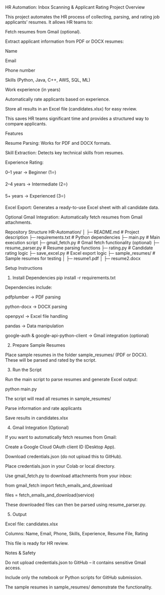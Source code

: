 HR Automation: Inbox Scanning & Applicant Rating
Project Overview

This project automates the HR process of collecting, parsing, and rating job applicants’ resumes. It allows HR teams to:

Fetch resumes from Gmail (optional).

Extract applicant information from PDF or DOCX resumes:

Name

Email

Phone number

Skills (Python, Java, C++, AWS, SQL, ML)

Work experience (in years)

Automatically rate applicants based on experience.

Store all results in an Excel file (candidates.xlsx) for easy review.

This saves HR teams significant time and provides a structured way to compare applicants.

Features

Resume Parsing: Works for PDF and DOCX formats.

Skill Extraction: Detects key technical skills from resumes.

Experience Rating:

0–1 year → Beginner (1⭐)

2–4 years → Intermediate (2⭐)

5+ years → Experienced (3⭐)

Excel Export: Generates a ready-to-use Excel sheet with all candidate data.

Optional Gmail Integration: Automatically fetch resumes from Gmail attachments.

Repository Structure
HR-Automation/
│
├─ README.md                  # Project description
├─ requirements.txt           # Python dependencies
├─ main.py                    # Main execution script
├─ gmail_fetch.py             # Gmail fetch functionality (optional)
├─ resume_parser.py           # Resume parsing functions
├─ rating.py                  # Candidate rating logic
├─ save_excel.py              # Excel export logic
├─ sample_resumes/            # Sample resumes for testing
│     ├─ resume1.pdf
│     ├─ resume2.docx

Setup Instructions
1. Install Dependencies
pip install -r requirements.txt


Dependencies include:

pdfplumber → PDF parsing

python-docx → DOCX parsing

openpyxl → Excel file handling

pandas → Data manipulation

google-auth & google-api-python-client → Gmail integration (optional)

2. Prepare Sample Resumes

Place sample resumes in the folder sample_resumes/ (PDF or DOCX).
These will be parsed and rated by the script.

3. Run the Script

Run the main script to parse resumes and generate Excel output:

python main.py


The script will read all resumes in sample_resumes/

Parse information and rate applicants

Save results in candidates.xlsx

4. Gmail Integration (Optional)

If you want to automatically fetch resumes from Gmail:

Create a Google Cloud OAuth client ID (Desktop App).

Download credentials.json (do not upload this to GitHub).

Place credentials.json in your Colab or local directory.

Use gmail_fetch.py to download attachments from your inbox:

from gmail_fetch import fetch_emails_and_download

files = fetch_emails_and_download(service)


These downloaded files can then be parsed using resume_parser.py.

5. Output

Excel file: candidates.xlsx

Columns: Name, Email, Phone, Skills, Experience, Resume File, Rating

This file is ready for HR review.

Notes & Safety

Do not upload credentials.json to GitHub – it contains sensitive Gmail access.

Include only the notebook or Python scripts for GitHub submission.

The sample resumes in sample_resumes/ demonstrate the functionality.
